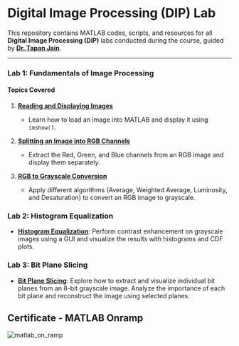 # Digital Image Processing (DIP) Lab

This repository contains MATLAB codes, scripts, and resources for all **Digital Image Processing (DIP)** labs conducted during the course, guided by [**Dr. Tapan Jain**](https://in.linkedin.com/in/dr-tapan-jain-18731717).  

---

### Lab 1: Fundamentals of Image Processing  

#### Topics Covered  
1. [**Reading and Displaying Images**](./image_read_and_show.m)  
   - Learn how to load an image into MATLAB and display it using `imshow()`.  

2. [**Splitting an Image into RGB Channels**](./split_color_channels_GUI)  
   - Extract the Red, Green, and Blue channels from an RGB image and display them separately.  

3. [**RGB to Grayscale Conversion**](./rgb_2_grayscale_algorithms)
   - Apply different algorithms (Average, Weighted Average, Luminosity, and Desaturation) to convert an RGB image to grayscale.  

### Lab 2: Histogram Equalization  
- [**Histogram Equalization**](./hist_eq): Perform contrast enhancement on grayscale images using a GUI and visualize the results with histograms and CDF plots.  

### Lab 3: Bit Plane Slicing  
- [**Bit Plane Slicing**](./bit_plane_slicing): Explore how to extract and visualize individual bit planes from an 8-bit grayscale image. Analyze the importance of each bit plane and reconstruct the image using selected planes.  

## Certificate - MATLAB Onramp
![matlab_on_ramp](https://github.com/user-attachments/assets/db3c4b1b-e3b7-4baf-8385-9e386b0bbe03)
